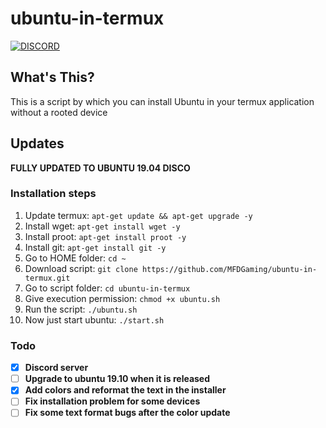 # ubuntu-in-termux
[![DISCORD](https://img.shields.io/badge/Chat-On%20Discord-738BD7.svg?style=for-the-badge)](https://discord.gg/Vyecdkj)

## What's This?

This is a script by which you can install Ubuntu in your termux application without a rooted device

## Updates
**FULLY UPDATED TO UBUNTU 19.04 DISCO**

### Installation steps
1. Update termux: `apt-get update && apt-get upgrade -y`
2. Install wget: `apt-get install wget -y`
3. Install proot: `apt-get install proot -y`
4. Install git: `apt-get install git -y`
5. Go to HOME folder: `cd ~`
6. Download script: `git clone https://github.com/MFDGaming/ubuntu-in-termux.git`
7. Go to script folder: `cd ubuntu-in-termux`
8. Give execution permission: `chmod +x ubuntu.sh`
9. Run the script: `./ubuntu.sh`
10. Now just start ubuntu: `./start.sh`

### Todo
- [x] **Discord server**
- [ ] **Upgrade to ubuntu 19.10 when it is released**
- [x] **Add colors and reformat the text in the installer**
- [ ] **Fix installation problem for some devices**
- [ ] **Fix some text format bugs after the color update**
